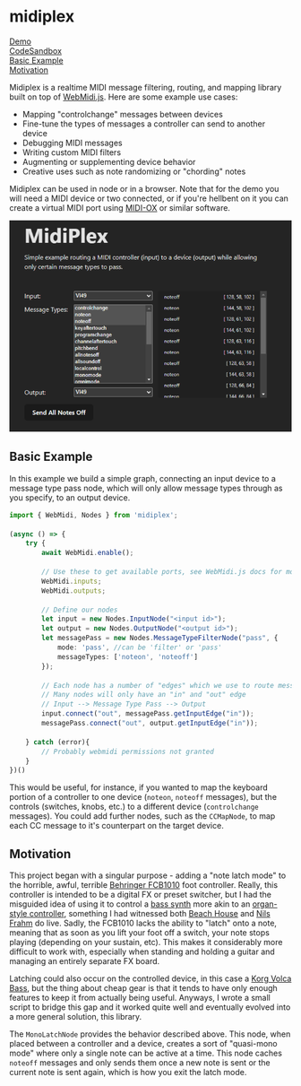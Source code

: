 # midiplex

[Demo](https://w9wnls-5173.csb.app/) \
[CodeSandbox](https://codesandbox.io/p/devbox/midiplex-w9wnls?file=%2Fsrc%2FApp.vue%3A77%2C25) \
[Basic Example](#basic-example) \
[Motivation](#motivation) 

Midiplex is a realtime MIDI message filtering, routing, and mapping library built on top of [WebMidi.js](https://github.com/djipco/webmidi). Here are some example use cases:
 - Mapping "controlchange" messages between devices
 - Fine-tune the types of messages a controller can send to another device
 - Debugging MIDI messages
 - Writing custom MIDI filters
 - Augmenting or supplementing device behavior
 - Creative uses such as note randomizing or "chording" notes

Midiplex can be used in node or in a browser. Note that for the demo you will need a MIDI device or two connected, or if you're hellbent on it you can create a virtual MIDI port using [MIDI-OX](http://www.midiox.com/) or similar software.

![example](example.png)

## Basic Example

In this example we build a simple graph, connecting an input device to a message type pass node, which will only allow message types through as you specify, to an output device.

```typescript
import { WebMidi, Nodes } from 'midiplex';

(async () => {
    try {
        await WebMidi.enable();

        // Use these to get available ports, see WebMidi.js docs for more info 
        WebMidi.inputs;
        WebMidi.outputs;

        // Define our nodes
        let input = new Nodes.InputNode("<input id>");
        let output = new Nodes.OutputNode("<output id>");
        let messagePass = new Nodes.MessageTypeFilterNode("pass", {
            mode: 'pass', //can be 'filter' or 'pass'
            messageTypes: ['noteon', 'noteoff']
        });

        // Each node has a number of "edges" which we use to route messages
        // Many nodes will only have an "in" and "out" edge
        // Input --> Message Type Pass --> Output
        input.connect("out", messagePass.getInputEdge("in"));
        messagePass.connect("out", output.getInputEdge("in"));

    } catch (error){
        // Probably webmidi permissions not granted
    }
})()
```

This would be useful, for instance, if you wanted to map the keyboard portion of a controller to one device (`noteon`, `noteoff` messages), but the controls (switches, knobs, etc.) to a different device (`controlchange` messages). You could add further nodes, such as the `CCMapNode`, to map each CC message to it's counterpart on the target device.

## Motivation

This project began with a singular purpose - adding a "note latch mode" to the horrible, awful, terrible [Behringer FCB1010](https://www.behringer.com/product.html?modelCode=P0089) foot controller. Really, this controller is intended to be a digital FX or preset switcher, but I had the misguided idea of using it to control a [bass synth](https://www.korg.com/us/products/dj/volca_bass/) more akin to an [organ-style controller](https://www.sweetwater.com/store/detail/MP113--studiologic-mp-113-midi-pedal-controller), something I had witnessed both [Beach House](https://equipboard.com/pros/alex-scally) and [Nils Frahm](https://equipboard.com/pros/nils-frahm) do live. Sadly, the FCB1010 lacks the ability to "latch" onto a note, meaning that as soon as you lift your foot off a switch, your note stops playing (depending on your sustain, etc). This makes it considerably more difficult to work with, especially when standing and holding a guitar and managing an entirely separate FX board.

Latching could also occur on the controlled device, in this case a [Korg Volca Bass](https://www.korg.com/us/products/dj/volca_bass/), but the thing about cheap gear is that it tends to have only enough features to keep it from actually being useful. Anyways, I wrote a small script to bridge this gap and it worked quite well and eventually evolved into a more general solution, this library.

The `MonoLatchNode` provides the behavior described above. This node, when placed between a controller and a device, creates a sort of "quasi-mono mode" where only a single note can be active at a time. This node caches `noteoff` messages and only sends them once a new note is sent or the current note is sent again, which is how you exit the latch mode.